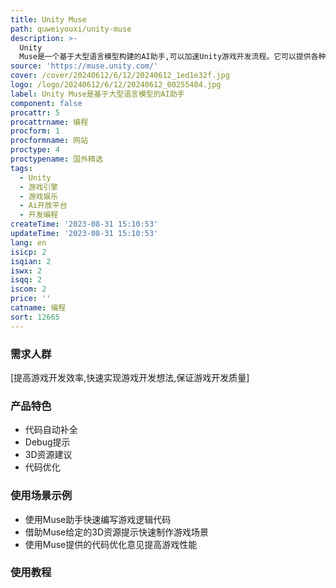 ```yaml
---
title: Unity Muse
path: quweiyouxi/unity-muse
description: >-
  Unity
  Muse是一个基于大型语言模型构建的AI助手,可以加速Unity游戏开发流程。它可以提供各种Unity相关资源和建议,帮助开发者提高工作效率。主要功能包括:代码自动补全、Debug提示、3D资源建议、代码优化等,涵盖游戏开发的多个方面。Muse使开发者可以更快地实现想法,同时保持高质量。它是Unity推出的重要新产品之一,属于生产力和编程类SaaS服务。
source: 'https://muse.unity.com/'
cover: /cover/20240612/6/12/20240612_1ed1e32f.jpg
logo: /logo/20240612/6/12/20240612_00255404.jpg
label: Unity Muse是基于大型语言模型的AI助手
component: false
procattr: 5
procattrname: 编程
procform: 1
procformname: 网站
proctype: 4
proctypename: 国外精选
tags:
  - Unity
  - 游戏引擎
  - 游戏娱乐
  - Ai开放平台
  - 开发编程
createTime: '2023-08-31 15:10:53'
updateTime: '2023-08-31 15:10:53'
lang: en
isicp: 2
isqian: 2
iswx: 2
isqq: 2
iscom: 2
price: ''
catname: 编程
sort: 12665
---
```




### 需求人群
[提高游戏开发效率,快速实现游戏开发想法,保证游戏开发质量]

### 产品特色
- 代码自动补全
- Debug提示
- 3D资源建议
- 代码优化

### 使用场景示例
- 使用Muse助手快速编写游戏逻辑代码
- 借助Muse给定的3D资源提示快速制作游戏场景
- 使用Muse提供的代码优化意见提高游戏性能

### 使用教程


  
